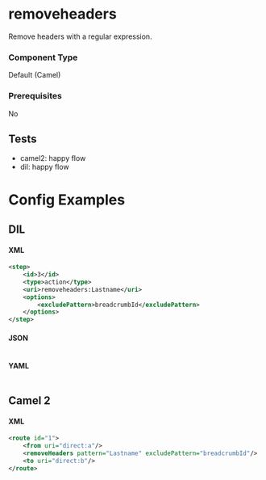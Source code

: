 # removeheaders

Remove headers with a regular expression.

### Component Type

Default (Camel)

### Prerequisites

No

## Tests

- camel2: happy flow
- dil: happy flow


# Config Examples

## DIL

#### XML

```xml
<step>
    <id>3</id>
    <type>action</type>
    <uri>removeheaders:Lastname</uri>
    <options>
        <excludePattern>breadcrumbId</excludePattern>
    </options>
</step>
```

#### JSON

```json

```

#### YAML

```yaml

```

## Camel 2

#### XML

```xml
<route id="1">
    <from uri="direct:a"/>
    <removeHeaders pattern="Lastname" excludePattern="breadcrumbId"/>
    <to uri="direct:b"/>
</route>
```



